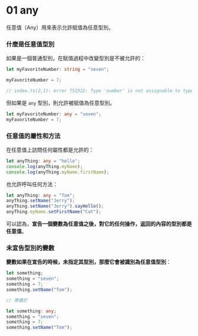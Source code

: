 # 01 any

任意值（Any）用來表示允許賦值為任意型別。

### 什麼是任意值型別

如果是一個普通型別，在賦值過程中改變型別是不被允許的：

```typescript
let myFavoriteNumber: string = "seven";

myFavoriteNumber = 7;

// index.ts(2,1): error TS2322: Type 'number' is not assignable to type 'string'.
```

但如果是 `any` 型別，則允許被賦值為任意型別。

```typescript
let myFavoriteNumber: any = "seven";
myFavoriteNumber = 7;
```

### 任意值的屬性和方法

在任意值上訪問任何屬性都是允許的：

```typescript
let anyThing: any = "hello";
console.log(anyThing.myName);
console.log(anyThing.myName.firstName);
```

也允許呼叫任何方法：

```typescript
let anyThing: any = "Tom";
anyThing.setName("Jerry");
anyThing.setName("Jerry").sayHello();
anyThing.myName.setFirstName("Cat");
```

可以認為，**宣告一個變數為任意值之後，對它的任何操作，返回的內容的型別都是任意值**。

### 未宣告型別的變數

**變數如果在宣告的時候，未指定其型別，那麼它會被識別為任意值型別**：

```typescript
let something;
something = "seven";
something = 7;
something.setName("Tom");

// 等價於

let something: any;
something = "seven";
something = 7;
something.setName("Tom");
```

